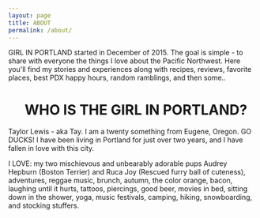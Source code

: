 ```yaml
---
layout: page
title: ABOUT
permalink: /about/
---
```


<div class="about"><div class="post-content"><p class="about-text">GIRL IN PORTLAND started in December of 2015. The goal is simple - to share with everyone the things I love about the Pacific Northwest. Here you'll find my stories and experiences along with recipes, reviews, favorite places, best PDX happy hours, random ramblings, and then some..</p><h1>&nbsp; &nbsp; &nbsp;WHO IS THE GIRL IN PORTLAND?</h1><p class="about-text">Taylor Lewis - aka Tay. I am a twenty something from Eugene, Oregon. GO DUCKS! I have been living in Portland for just over two years, and I have fallen in love with this city.</p><p class="about-text">I LOVE: my two mischievous and unbearably adorable pups Audrey Hepburn (Boston Terrier) and Ruca Joy (Rescued furry ball of cuteness), adventures, reggae music, brunch, autumn, the color orange, bacon, laughing until it hurts, tattoos, piercings, good beer, movies in bed, sitting down in the shower, yoga, music festivals, camping, hiking, snowboarding, and stocking stuffers.</p></div><div class="container-fluid"><div class="about-img"><p class="text-center"><img src="" /></p></div></div></div>